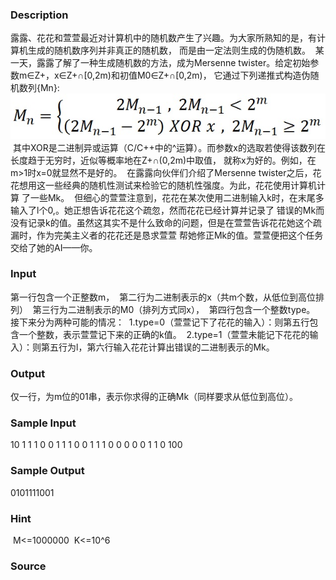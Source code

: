 
### Description
露露、花花和萱萱最近对计算机中的随机数产生了兴趣。为大家所熟知的是，有计算机生成的随机数序列并非真正的随机数，
而是由一定法则生成的伪随机数。 
某一天，露露了解了一种生成随机数的方法，成为Mersenne twister。给定初始参数m∈Z+，x∈Z+∩[0,2m)和初值M0∈Z+∩[0,2m)，
它通过下列递推式构造伪随机数列{Mn}: 
![](/JudgeOnline/upload/201505/2849.jpg)
 其中XOR是二进制异或运算（C/C++中的^运算）。而参数x的选取若使得该数列在长度趋于无穷时，近似等概率地在Z+∩(0,2m)中取值，
就称x为好的。例如，在m>1时x=0就显然不是好的。 
在露露向伙伴们介绍了Mersenne twister之后，花花想用这一些经典的随机性测试来检验它的随机性强度。为此，花花使用计算机计算
了一些Mk。 
但细心的萱萱注意到，花花在某次使用二进制输入k时，在末尾多输入了l个0,。她正想告诉花花这个疏忽，然而花花已经计算并记录了
错误的Mk而没有记录k的值。虽然这其实不是什么致命的问题，但是在萱萱告诉花花她这个疏漏时，作为完美主义者的花花还是恳求萱萱
帮她修正Mk的值。萱萱便把这个任务交给了她的AI——你。 

### Input
第一行包含一个正整数m， 
第二行为二进制表示的x（共m个数，从低位到高位排列） 
第三行为二进制表示的M0（排列方式同x）， 
第四行包含一个整数type。 
接下来分为两种可能的情况： 
1.type=0（萱萱记下了花花的输入）：则第五行包含一个整数，表示萱萱记下来的正确的k值。 
2.type=1（萱萱未能记下花花的输入）：则第五行为l，第六行输入花花计算出错误的二进制表示的Mk。 
### Output
仅一行，为m位的01串，表示你求得的正确Mk（同样要求从低位到高位）。 
### Sample Input
10
1 1 1 0 0 1 1 1 0 0 
1 1 1 0 0 0 0 0 1 1 
0
100
### Sample Output
0101111001
### Hint
 M<=1000000  K<=10^6
### Source
